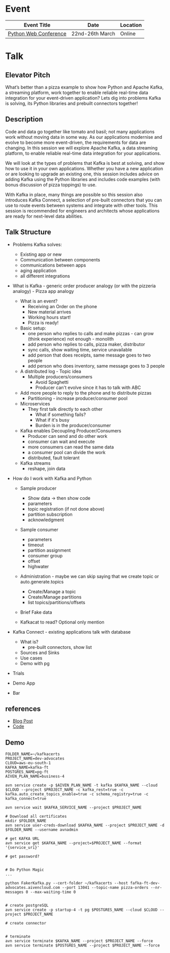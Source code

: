# Event

|Event Title|Date|Location|
|---|---|---|
|[Python Web Conference](ttps://pythonwebconference.com/) | 22nd-26th March | Online |

# Talk

## Elevator Pitch
What’s better than a pizza example to show how Python and Apache Kafka, a streaming platform, work together to enable reliable real-time data integration for your event-driven application? Lets dig into problems Kafka is solving, its Python libraries and prebuilt connectors together!

## Description
Code and data go together like tomato and basil; not many applications work without moving data in some way. As our applications modernise and evolve to become more event-driven, the requirements for data are changing. In this session we will explore Apache Kafka, a data streaming platform, to enable reliable real-time data integration for your applications.

We will look at the types of problems that Kafka is best at solving, and show how to use it in your own applications. Whether you have a new application or are looking to upgrade an existing one, this session includes advice on adding Kafka using the Python libraries and includes code examples (with bonus discussion of pizza toppings) to use.

With Kafka in place, many things are possible so this session also introduces Kafka Connect, a selection of pre-built connectors that you can use to route events between systems and integrate with other tools. This session is recommended for engineers and architects whose applications are ready for next-level data abilities.

## Talk Structure

* Problems Kafka solves:
  * Existing app or new
  * Communication between components
  * communications between apps
  * aging application
  * all different integrations

* What is Kafka - generic order producer analogy (or with the pizzeria analogy) - Pizza app analogy
  * What is an event?
    * Receiving an Order on the phone
    * New material arrives
    * Working hours start!
    * Pizza is ready!
  * Basic setup:
    * one person who replies to calls and make pizzas - can grow (think experience) not enough - monolith
    * add person who replies to calls, pizza maker, distributor
    * sync calls, show waiting time, service unavailable
    * add person that does receipts, same message goes to two people
    * add person who does inventory, same message goes to 3 people
  * A distributed log - Topic idea
    * Multiple producers/consumers   
      * Avoid Spaghetti
      * Producer can't evolve since it has to talk with ABC
  * Add more people to reply to the phone and to distribute pizzas
    * Partitioning - increase producer/consumer pool
  * Microservices
    * They first talk directly to each other
      * What if something fails?
      * What if it's busy
      * Burden is in the producer/consumer     
  * Kafka enables Decoupling Producer/Consumers
    * Producer can send and do other work
    * consumer can wait and execute
    * more consumers can read the same data
    * a consumer pool can divide the work
    * distributed, fault tolerant
  * Kafka streams
    * reshape, join data

* How do I work with Kafka and Python
  * Sample producer
    * Show data -> then show code
    * parameters
    * topic registration (if not done above)
    * partition subscription
    * acknowledgment
  * Sample consumer
    * parameters
    * timeout
    * partition assignment
    * consumer group
    * offset
    * highwater

  * Administration - maybe we can skip saying that we create topic or auto.generate.topics
    * Create/Manage a topic
    * Create/Manage partitions
    * list topics/partitions/offsets

  * Brief Fake data
  * Kafkacat to read? Optional only mention

* Kafka Connect - existing applications talk with database
  * What is?
    * pre-built connectors, show list
  * Sources and Sinks
  * Use cases
  * Demo with pg

* Trials
* Demo App
* Bar


## references

* [Blog Post](https://github.com/aiven/blog-posts/tree/ft_python_fake_producer/2021/01/python_fake_producer)
* [Code](https://github.com/aiven/kafka-python-fake-data-producer)


## Demo

```
FOLDER_NAME=~/kafkacerts
PROJECT_NAME=dev-advocates
CLOUD=aws-eu-south-1
KAFKA_NAME=kafka-ft
POSTGRES_NAME=pg-ft
AIVEN_PLAN_NAME=business-4

avn service create -p $AIVEN_PLAN_NAME -t kafka $KAFKA_NAME --cloud $CLOUD --project $PROJECT_NAME -c kafka_rest=true -c kafka.auto_create_topics_enable=true -c schema_registry=true -c kafka_connect=true

avn service wait $KAFKA_SERVICE_NAME --project $PROJECT_NAME

# Download all certificates
mkdir $FOLDER_NAME
avn service user-creds-download $KAFKA_NAME --project $PROJECT_NAME -d $FOLDER_NAME --username avnadmin

# get KAFKA URL
avn service get $KAFKA_NAME --project=$PROJECT_NAME --format '{service_uri}'

# get password?


# Do Python Magic
...

python FakerKafka.py --cert-folder ~/kafkacerts --host fafka-ft-dev-advocates.aivencloud.com --port 13041 --topic-name pizza-orders --nr-messages 0 --max-waiting-time 0


# create postgreSQL
avn service create -p startup-4 -t pg $POSTGRES_NAME --cloud $CLOUD --project $PROJECT_NAME

# create connector


# terminate
avn service terminate $KAFKA_NAME --project $PROJECT_NAME --force
avn service terminate $POSTGRES_NAME --project $PROJECT_NAME --force
```
